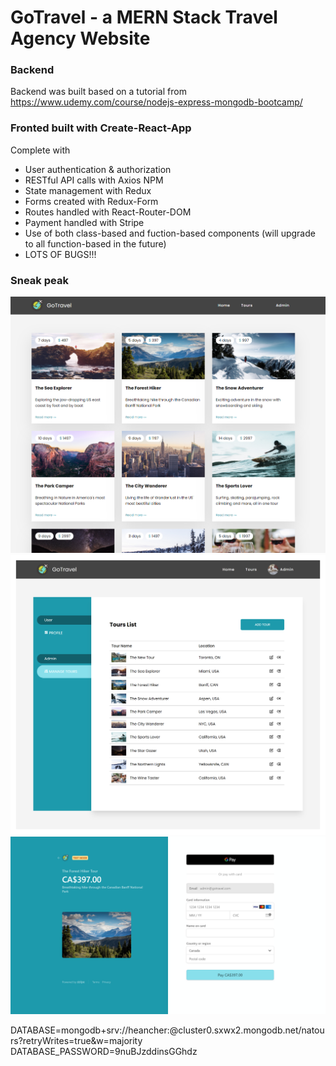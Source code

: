 # GoTravel - a MERN Stack Travel Agency Website

### Backend

Backend was built based on a tutorial from https://www.udemy.com/course/nodejs-express-mongodb-bootcamp/

### Fronted built with Create-React-App

Complete with

- User authentication & authorization
- RESTful API calls with Axios NPM
- State management with Redux
- Forms created with Redux-Form
- Routes handled with React-Router-DOM
- Payment handled with Stripe
- Use of both class-based and fuction-based components (will upgrade to all function-based in the future)
- LOTS OF BUGS!!!

### Sneak peak

![Tours](./public/screenshots/tours.png)
![Admin Page](./public/screenshots/createtour.png)
![Stripe](./public/screenshots/stripe.png)

DATABASE=mongodb+srv://heancher:<PASSWORD>@cluster0.sxwx2.mongodb.net/natours?retryWrites=true&w=majority
DATABASE_PASSWORD=9nuBJzddinsGGhdz

